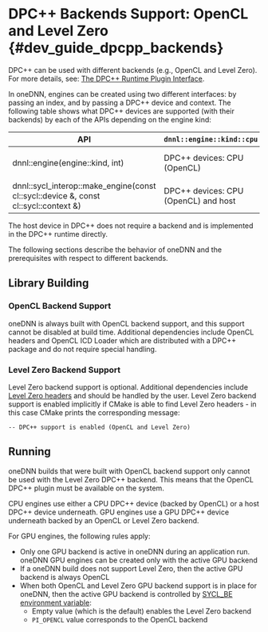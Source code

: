 DPC++ Backends Support: OpenCL and Level Zero {#dev_guide_dpcpp_backends}
=========================================================================

DPC++ can be used with different backends (e.g., OpenCL and Level Zero). For
more details, see: [The DPC++ Runtime Plugin
Interface](https://github.com/intel/llvm/blob/sycl/sycl/doc/PluginInterface.md).

In oneDNN, engines can be created using two different interfaces: by passing an
index, and by passing a DPC++ device and context. The following table shows what
DPC++ devices are supported (with their backends) by each of the APIs depending
on the engine kind:

| API                                                                                  | `dnnl::engine::kind::cpu`              | `dnnl::engine::kind::gpu`                  |
| ------------------------------------------------------------------------------------ | -------------------------------------- | ------------------------------------------ |
| dnnl::engine(engine::kind, int)                                                      | DPC++ devices: CPU (OpenCL)            | DPC++ devices: GPU (OpenCL and Level Zero) |
| dnnl::sycl_interop::make_engine(const cl::sycl::device &, const cl::sycl::context &) | DPC++ devices: CPU (OpenCL) and host   | DPC++ devices: GPU (OpenCL and Level Zero) |

The host device in DPC++ does not require a backend and is implemented in the
DPC++ runtime directly.

The following sections describe the behavior of oneDNN and the prerequisites
with respect to different backends.

## Library Building

### OpenCL Backend Support

oneDNN is always built with OpenCL backend support, and this support cannot be
disabled at build time. Additional dependencies include OpenCL headers and
OpenCL ICD Loader which are distributed with a DPC++ package and do not require
special handling.

### Level Zero Backend Support

Level Zero backend support is optional. Additional dependencies include [Level
Zero headers](https://github.com/oneapi-src/level-zero/) and should be handled
by the user. Level Zero backend support is enabled implicitly if CMake is able
to find Level Zero headers - in this case CMake prints the corresponding
message:

~~~
-- DPC++ support is enabled (OpenCL and Level Zero)
~~~

## Running

oneDNN builds that were built with OpenCL backend support only cannot be used
with the Level Zero DPC++ backend. This means that the OpenCL DPC++ plugin
must be available on the system.

CPU engines use either a CPU DPC++ device (backed by OpenCL) or a host DPC++
device underneath. GPU engines use a GPU DPC++ device underneath backed by an
OpenCL or Level Zero backend.

For GPU engines, the following rules apply:

- Only one GPU backend is active in oneDNN during an application run. oneDNN
  GPU engines can be created only with the active GPU backend
- If a oneDNN build does not support Level Zero, then the active GPU backend is
  always OpenCL
- When both OpenCL and Level Zero GPU backend support is in place for oneDNN,
  then the active GPU backend is controlled by [SYCL_BE environment
  variable](https://github.com/intel/llvm/blob/sycl/sycl/doc/EnvironmentVariables.md):
    - Empty value (which is the default) enables the Level Zero backend
    - `PI_OPENCL` value corresponds to the OpenCL backend
